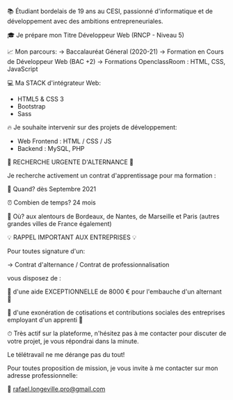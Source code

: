📚 Étudiant bordelais de 19 ans au CESI, passionné d'informatique et de développement avec des ambitions entrepreneuriales.

🎓 Je prépare mon Titre Développeur Web (RNCP - Niveau 5)

📈 Mon parcours:
-> Baccalauréat Géneral (2020-21)
-> Formation en Cours de Développeur Web (BAC +2)
-> Formations OpenclassRoom : HTML, CSS, JavaScript

💻 Ma STACK d'intégrateur Web: 

- HTML5 & CSS 3
- Bootstrap
- Sass

🔥 Je souhaite intervenir sur des projets de développement:
- Web Frontend : HTML / CSS / JS
- Backend : MySQL, PHP

🚨 RECHERCHE URGENTE D'ALTERNANCE 🚨

Je recherche activement un contrat d'apprentissage pour ma formation :

📆 Quand? dès Septembre 2021

⏰ Combien de temps? 24 mois

📍 Où? aux alentours de Bordeaux, de Nantes, de Marseille et Paris
(autres grandes villes de France également)


💡 RAPPEL IMPORTANT AUX ENTREPRISES 💡

Pour toutes signature d'un:

-> Contrat d'alternance / Contrat de professionnalisation

vous disposez de :

🚨 d'une aide EXCEPTIONNELLE de 8000 € pour l'embauche d'un alternant 🚨

🚨 d'une exonération de cotisations et contributions sociales des entreprises employant d'un apprenti 🚨


⏱ Très actif sur la plateforme, n'hésitez pas à me contacter pour discuter de votre projet, je vous répondrai dans la minute.

Le télétravail ne me dérange pas du tout!

Pour toutes proposition de mission, je vous invite à me contacter sur mon adresse professionnelle:

📩 rafael.longeville.pro@gmail.com


<!---
rafael-longeville/rafael-longeville is a ✨ special ✨ repository because its `README.md` (this file) appears on your GitHub profile.
You can click the Preview link to take a look at your changes.
--->
